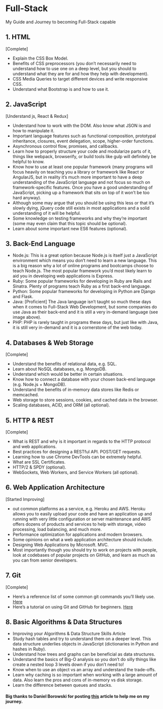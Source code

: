 # Full-Stack
My Guide and Journey to becoming Full-Stack capable 

<h2>1. HTML</h2>
[Complete]
<UL>
<LI>Explain the CSS Box Model.
<LI>Benefits of CSS preprocessors (you don’t necessarily need to understand how to use one on a deep level, but you should to understand what they are for and how they help with development).
<LI>CSS Media Queries to target different devices and write responsive CSS.
<LI>Understand what Bootstrap is and how to use it.
</UL>
<h2>2. JavaScript</h2>
 [Understand js, React & Redux]
<UL>
<LI>Understand how to work with the DOM. Also know what JSON is and how to manipulate it.
<LI>Important language features such as functional composition, prototypal inheritance, closures, event delegation, scope, higher-order functions.
<LI>Asynchronous control flow, promises, and callbacks.
<LI>Learn how to properly structure your code and modularize parts of it, things like webpack, browserify, or build tools like gulp will definitely be helpful to know.
<LI>Know how to use at least one popular framework (many programs will focus heavily on teaching you a library or framework like React or AngularJS, but in reality it’s much more important to have a deep understanding of the JavaScript language and not focus so much on framework-specific features. Once you have a good understanding of JavaScript, picking up a framework that sits on top of it won’t be too hard anyway).
<LI>Although some may argue that you should be using this less or that it’s slowly dying, jQuery code still exists in most applications and a solid understanding of it will be helpful.
<LI>Some knowledge on testing frameworks and why they’re important (some may even claim that this topic should be optional).
<LI>Learn about some important new ES6 features (optional).
  </UL>
<h2>3. Back-End Language</h2> 
<UL>
<LI>Node.js: This is a great option because Node.js is itself just a JavaScript environment which means you don’t need to learn a new language. This is a big reason why a lot of online programs and bootcamps choose to teach Node.js. The most popular framework you’d most likely learn to aid you in developing web applications is Express.
<LI>Ruby: Some popular frameworks for developing in Ruby are Rails and Sinatra. Plenty of programs teach Ruby as a first back-end language.
<LI>Python: Some popular frameworks for developing in Python are Django and Flask.
<LI>Java: [Proficient] The Java language isn’t taught so much these days when it comes to Full-Stack Web Development, but some companies do use Java as their back-end and it is still a very in-demand language (see image above).
<LI>PHP: PHP is rarely taught in programs these days, but just like with Java, it is still very in-demand and it is a cornerstone of the web today.
  </UL>

<h2>4. Databases & Web Storage </h2>
[Complete]
<UL>
<LI>Understand the benefits of relational data, e.g. SQL.
<LI>Learn about NoSQL databases, e.g. MongoDB.
<LI>Understand which would be better in certain situations.
<LI>Know how to connect a database with your chosen back-end language (e.g. Node.js + MongoDB).
<LI>Understand the benefits of in-memory data stores like Redis or memcached.
<LI>Web storage to store sessions, cookies, and cached data in the browser.
<LI>Scaling databases, ACID, and ORM (all optional).  
</UL>

<h2>5. HTTP & REST </h2>
[Complete]
<UL>
<LI>What is REST and why is it important in regards to the HTTP protocol and web applications.
<LI>Best practices for designing a RESTful API. POST/GET requests.
<LI>Learning how to use Chrome DevTools can be extremely helpful.
<LI>What are SSL Certificates.
<LI>HTTP/2 & SPDY (optional).
<LI>WebSockets, Web Workers, and Service Workers (all optional).

</UL>

<h2>6. Web Application Architecture </h2>
[Started Improving]
<UL>
<LI>out common platforms as a service, e.g. Heroku and AWS. Heroku allows you to easily upload your code and have an application up and running with very little configuration or server maintenance and AWS offers dozens of products and services to help with storage, video processing, load balancing, and much more.
<LI>Performance optimization for applications and modern browsers.
<LI>Some opinions on what a web application architecture should include.
<LI>Designing Web Applications by Microsoft.
MVC.
<LI>Most importantly though you should try to work on projects with people, look at codebases of popular projects on GitHub, and learn as much as you can from senior developers.
  
 </UL>


<h2>7. Git </h2>
[Complete]

<UL>
<LI>Here’s a reference list of some common git commands you’ll likely use. <a href=""https://git-scm.com/docs>Here</a>
<LI>Here’s a tutorial on using Git and GitHub for beginners. <a href="http://product.hubspot.com/blog/git-and-github-tutorial-for-beginners">Here</a>
</UL>
  
<h2>8. Basic Algorithms & Data Structures</h2>
<UL>
<LI>Improving your Algorithms & Data Structure Skills Article
<LI>Study hash tables and try to understand them on a deeper level. This data structure underlies objects in JavaScript (dictionaries in Python and hashes in Ruby).
<LI>Understand how trees and graphs can be beneficial as data structures.
<LI>Understand the basics of Big-O analysis so you don’t do silly things like create a nested loop 3 levels down if you don’t need to!
<LI>Know when to use an object vs an array and understand the trade-offs.
<LI>Learn why caching is so important when working with a large amount of data. Also learn the pros and cons of in-memory vs disk storage.
<LI>Learn the difference between queues and stacks.
  </UL>

<h4>Big thanks to Daniel Borowski for posting <a href="https://medium.com/coderbyte/a-guide-to-becoming-a-full-stack-developer-in-2017-5c3c08a1600c">this</a> article to help me on my journey.</h4>
